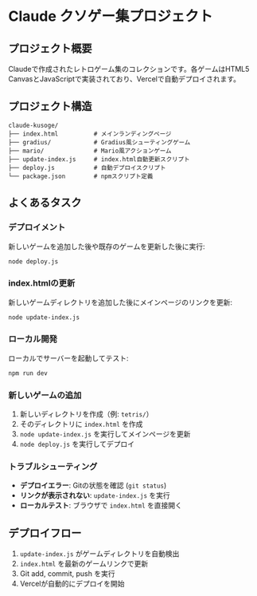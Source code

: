 # Claude クソゲー集プロジェクト

## プロジェクト概要
Claudeで作成されたレトロゲーム集のコレクションです。各ゲームはHTML5 CanvasとJavaScriptで実装されており、Vercelで自動デプロイされます。

## プロジェクト構造
```
claude-kusoge/
├── index.html          # メインランディングページ
├── gradius/            # Gradius風シューティングゲーム
├── mario/              # Mario風アクションゲーム
├── update-index.js     # index.html自動更新スクリプト
├── deploy.js           # 自動デプロイスクリプト
└── package.json        # npmスクリプト定義
```

## よくあるタスク

### デプロイメント
新しいゲームを追加した後や既存のゲームを更新した後に実行:
```bash
node deploy.js
```

### index.htmlの更新
新しいゲームディレクトリを追加した後にメインページのリンクを更新:
```bash
node update-index.js
```

### ローカル開発
ローカルでサーバーを起動してテスト:
```bash
npm run dev
```

### 新しいゲームの追加
1. 新しいディレクトリを作成（例: `tetris/`）
2. そのディレクトリに `index.html` を作成
3. `node update-index.js` を実行してメインページを更新
4. `node deploy.js` を実行してデプロイ

### トラブルシューティング
- **デプロイエラー**: Gitの状態を確認 (`git status`)
- **リンクが表示されない**: `update-index.js` を実行
- **ローカルテスト**: ブラウザで `index.html` を直接開く

## デプロイフロー
1. `update-index.js` がゲームディレクトリを自動検出
2. `index.html` を最新のゲームリンクで更新
3. Git add, commit, push を実行
4. Vercelが自動的にデプロイを開始